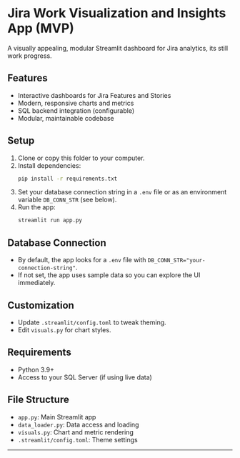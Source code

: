 # Jira Work Visualization and Insights App (MVP)

A visually appealing, modular Streamlit dashboard for Jira analytics, its still work progress. 

## Features
- Interactive dashboards for Jira Features and Stories
- Modern, responsive charts and metrics
- SQL backend integration (configurable)
- Modular, maintainable codebase

## Setup
1. Clone or copy this folder to your computer.
2. Install dependencies:
   ```bash
   pip install -r requirements.txt
   ```
3. Set your database connection string in a `.env` file or as an environment variable `DB_CONN_STR` (see below).
4. Run the app:
   ```bash
   streamlit run app.py
   ```

## Database Connection
- By default, the app looks for a `.env` file with `DB_CONN_STR="your-connection-string"`.
- If not set, the app uses sample data so you can explore the UI immediately.

## Customization
- Update `.streamlit/config.toml` to tweak theming.
- Edit `visuals.py` for chart styles.

## Requirements
- Python 3.9+
- Access to your SQL Server (if using live data)

## File Structure
- `app.py`: Main Streamlit app
- `data_loader.py`: Data access and loading
- `visuals.py`: Chart and metric rendering
- `.streamlit/config.toml`: Theme settings

---

